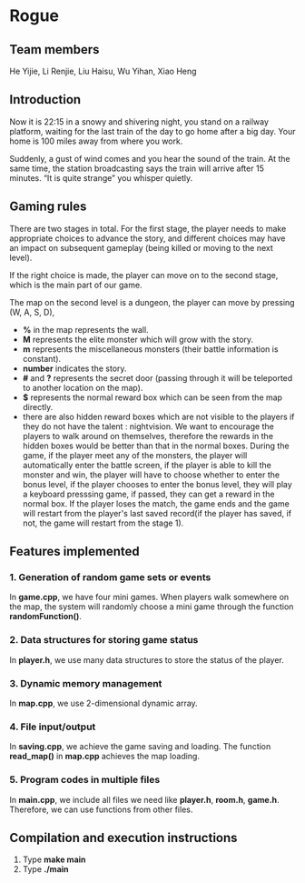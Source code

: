 # Rogue

## Team members


He Yijie, Li Renjie, Liu Haisu, Wu Yihan, Xiao Heng

## Introduction


Now it is 22:15 in a snowy and shivering night, you stand on a railway platform, waiting for the last train of the day to go home after a big day. Your home is 100 miles away from where you work.

Suddenly, a gust of wind comes and you hear the sound of the train. At the same time, the station broadcasting says the train will arrive after 15 minutes. “It is quite strange” you whisper quietly.

## Gaming rules


There are two stages in total. For the first stage, the player needs to make appropriate choices to advance the story, and different choices may have an impact on subsequent gameplay (being killed or moving to the next level). 

If the right choice is made, the player can move on to the second stage, which is the main part of our game.

The map on the second level is a dungeon, the player can move by pressing (W, A, S, D), 
+ **%** in the map represents the wall.
+ **M** represents the elite monster which will grow with the story.
+ **m** represents the miscellaneous monsters (their battle information is constant).
+ **number** indicates the story.
+ **#** and **?** represents the secret door (passing through it will be teleported to another location on the map). 
+ **$** represents the normal reward box which can be seen from the map directly.
+ there are also hidden reward boxes which are not visible to the players if they do not have the talent : nightvision. We want to encourage the players to walk around on themselves, therefore the rewards in the hidden boxes would be better than that in the normal boxes.
During the game, if the player meet any of the monsters, the player will automatically enter the battle screen, if the player is able to kill the monster and win, the player will have to choose whether to enter the bonus level, if the player chooses to enter the bonus level, they will play a keyboard presssing game, if passed, they can get a reward in the normal box. If the player loses the match, the game ends and the game will restart from the player's last saved record(if the player has saved, if not, the game will restart from the stage 1).

## Features implemented


### 1. Generation of random game sets or events

In **game.cpp**, we have four mini games. When players walk somewhere on the map, the system will randomly choose a mini game through the function **randomFunction()**.

### 2. Data structures for storing game status

In **player.h**, we use many data structures to store the status of the player.

### 3. Dynamic memory management

In **map.cpp**, we use 2-dimensional dynamic array.

### 4. File input/output

In **saving.cpp**, we achieve the game saving and loading. 
The function **read_map()** in **map.cpp** achieves the map loading.

### 5. Program codes in multiple files

In **main.cpp**, we include all files we need like **player.h**, **room.h**, **game.h**. Therefore, we can use functions from other files.

## Compilation and execution instructions


1. Type **make main**
2. Type **./main**
